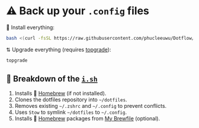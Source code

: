 # ⚠️ Back up your `.config` files

🚀 Install everything:

```bash
bash <(curl -fsSL https://raw.githubusercontent.com/phucleeuwu/Dotflow/main/i.sh)
```

⇅ Upgrade everything (requires [topgrade](https://github.com/topgrade-rs/topgrade)):

```bash
topgrade
```

## 📂 Breakdown of the [`i.sh`](https://github.com/phucleeuwu/dotflow/blob/main/i.sh)

1. Installs 🍺 [Homebrew](https://brew.sh/) (if not installed).
2. Clones the dotfiles repository into `~/dotfiles`.
3. Removes existing `~/.zshrc` and `~/.config` to prevent conflicts.
4. Uses `Stow` to symlink `~/dotfiles` to `~/.config`.
6. Installs 🍺 [Homebrew](https://brew.sh/) packages from [My Brewfile](/Brewfile) (optional).
